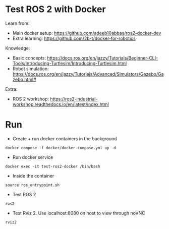 # Test ROS 2 with Docker

Learn from:

- Main docker setup: https://github.com/adeeb10abbas/ros2-docker-dev
- Extra learning: https://github.com/2b-t/docker-for-robotics

Knowledge:

- Basic concepts: https://docs.ros.org/en/jazzy/Tutorials/Beginner-CLI-Tools/Introducing-Turtlesim/Introducing-Turtlesim.html
- Robot simulation: https://docs.ros.org/en/jazzy/Tutorials/Advanced/Simulators/Gazebo/Gazebo.html#

Extra:

- ROS 2 workshop: https://ros2-industrial-workshop.readthedocs.io/en/latest/index.html

# Run

- Create + run docker containers in the background

```
docker compose -f docker/docker-compose.yml up -d
```

- Run docker service

```
docker exec -it test-ros2-docker /bin/bash
```

- Inside the container

```
source ros_entrypoint.sh
```

- Test ROS 2

```
ros2
```

- Test Rviz 2. Use localhost:8080 on host to view through noVNC

```
rviz2
```

